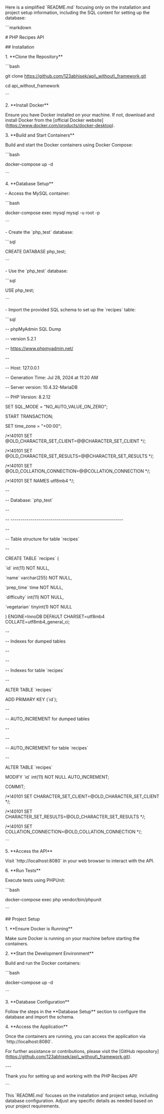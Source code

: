 Here is a simplified \`README.md\` focusing only on the installation and project setup information, including the SQL content for setting up the database:

\`\`\`markdown

\# PHP Recipes API

\## Installation

1\. \*\*Clone the Repository\*\*

\`\`\`bash

git clone https://github.com/123abhisek/api\_without\_framework.git

cd api\_without\_framework

\`\`\`

2\. \*\*Install Docker\*\*

Ensure you have Docker installed on your machine. If not, download and install Docker from the \[official Docker website\](https://www.docker.com/products/docker-desktop).

3\. \*\*Build and Start Containers\*\*

Build and start the Docker containers using Docker Compose:

\`\`\`bash

docker-compose up -d

\`\`\`

4\. \*\*Database Setup\*\*

\- Access the MySQL container:

\`\`\`bash

docker-compose exec mysql mysql -u root -p

\`\`\`

\- Create the \`php\_test\` database:

\`\`\`sql

CREATE DATABASE php\_test;

\`\`\`

\- Use the \`php\_test\` database:

\`\`\`sql

USE php\_test;

\`\`\`

\- Import the provided SQL schema to set up the \`recipes\` table:

\`\`\`sql

\-- phpMyAdmin SQL Dump

\-- version 5.2.1

\-- https://www.phpmyadmin.net/

\--

\-- Host: 127.0.0.1

\-- Generation Time: Jul 28, 2024 at 11:20 AM

\-- Server version: 10.4.32-MariaDB

\-- PHP Version: 8.2.12

SET SQL\_MODE = "NO\_AUTO\_VALUE\_ON\_ZERO";

START TRANSACTION;

SET time\_zone = "+00:00";

/\*!40101 SET @OLD\_CHARACTER\_SET\_CLIENT=@@CHARACTER\_SET\_CLIENT \*/;

/\*!40101 SET @OLD\_CHARACTER\_SET\_RESULTS=@@CHARACTER\_SET\_RESULTS \*/;

/\*!40101 SET @OLD\_COLLATION\_CONNECTION=@@COLLATION\_CONNECTION \*/;

/\*!40101 SET NAMES utf8mb4 \*/;

\--

\-- Database: \`php\_test\`

\--

\-- --------------------------------------------------------

\--

\-- Table structure for table \`recipes\`

\--

CREATE TABLE \`recipes\` (

\`id\` int(11) NOT NULL,

\`name\` varchar(255) NOT NULL,

\`prep\_time\` time NOT NULL,

\`difficulty\` int(11) NOT NULL,

\`vegetarian\` tinyint(1) NOT NULL

) ENGINE=InnoDB DEFAULT CHARSET=utf8mb4 COLLATE=utf8mb4\_general\_ci;

\--

\-- Indexes for dumped tables

\--

\--

\-- Indexes for table \`recipes\`

\--

ALTER TABLE \`recipes\`

ADD PRIMARY KEY (\`id\`);

\--

\-- AUTO\_INCREMENT for dumped tables

\--

\--

\-- AUTO\_INCREMENT for table \`recipes\`

\--

ALTER TABLE \`recipes\`

MODIFY \`id\` int(11) NOT NULL AUTO\_INCREMENT;

COMMIT;

/\*!40101 SET CHARACTER\_SET\_CLIENT=@OLD\_CHARACTER\_SET\_CLIENT \*/;

/\*!40101 SET CHARACTER\_SET\_RESULTS=@OLD\_CHARACTER\_SET\_RESULTS \*/;

/\*!40101 SET COLLATION\_CONNECTION=@OLD\_COLLATION\_CONNECTION \*/;

\`\`\`

5\. \*\*Access the API\*\*

Visit \`http://localhost:8080\` in your web browser to interact with the API.

6\. \*\*Run Tests\*\*

Execute tests using PHPUnit:

\`\`\`bash

docker-compose exec php vendor/bin/phpunit

\`\`\`

\## Project Setup

1\. \*\*Ensure Docker is Running\*\*

Make sure Docker is running on your machine before starting the containers.

2\. \*\*Start the Development Environment\*\*

Build and run the Docker containers:

\`\`\`bash

docker-compose up -d

\`\`\`

3\. \*\*Database Configuration\*\*

Follow the steps in the \*\*Database Setup\*\* section to configure the database and import the schema.

4\. \*\*Access the Application\*\*

Once the containers are running, you can access the application via \`http://localhost:8080\`.

For further assistance or contributions, please visit the \[GitHub repository\](https://github.com/123abhisek/api\_without\_framework.git).

\---

Thank you for setting up and working with the PHP Recipes API!

\`\`\`

This \`README.md\` focuses on the installation and project setup, including database configuration. Adjust any specific details as needed based on your project requirements.